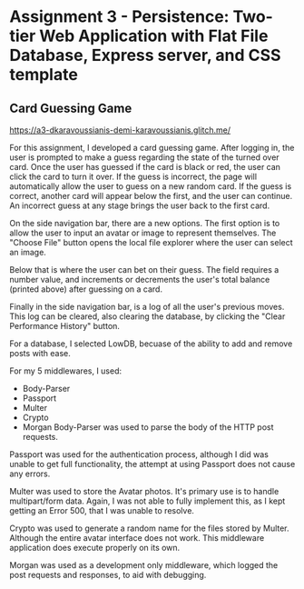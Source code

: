 Assignment 3 - Persistence: Two-tier Web Application with Flat File Database, Express server, and CSS template
===



##  Card Guessing Game

https://a3-dkaravoussianis-demi-karavoussianis.glitch.me/

For this assignment, I developed a card guessing game.  After logging in, the user is prompted to make a guess regarding the state of the turned over card. Once the user has guessed if the card is black or red, the user can click the card to turn it over.   If the guess is incorrect, the page will automatically allow the user to guess on a new random card. If the guess is correct, another card will appear below the first, and the user can continue. An incorrect guess at any stage brings the user back to the first card.

On the side navigation bar, there are a new options. The first option is to allow the user to input an avatar or image to represent themselves. The "Choose File" button opens the local file explorer where the user can select an image. 

Below that is where the user can bet on their guess. The field requires a number value, and increments or decrements the user's total balance (printed above) after guessing on a card. 

Finally in the side navigation bar, is a log of all the user's previous moves.  This log can be cleared, also clearing the database, by clicking the "Clear Performance History" button.

For a database, I selected LowDB, becuase of the ability to add and remove posts with ease.

For my 5 middlewares, I used:
* Body-Parser
* Passport
* Multer
* Crypto
* Morgan 
Body-Parser was used to parse the body of the HTTP post requests.

Passport was used for the authentication process, although I did was unable to get full functionality, the attempt at using Passport does not cause any errors.

Multer was used to store the Avatar photos. It's primary use is to handle multipart/form data. Again, I was not able to fully implement this, as I kept getting an Error 500, that I was unable to resolve.

Crypto was used to generate a random name for the files stored by Multer. Although the entire avatar interface does not work. This middleware application does execute properly on its own.

Morgan was used as a development only middleware, which logged the post requests and responses, to aid with debugging.

